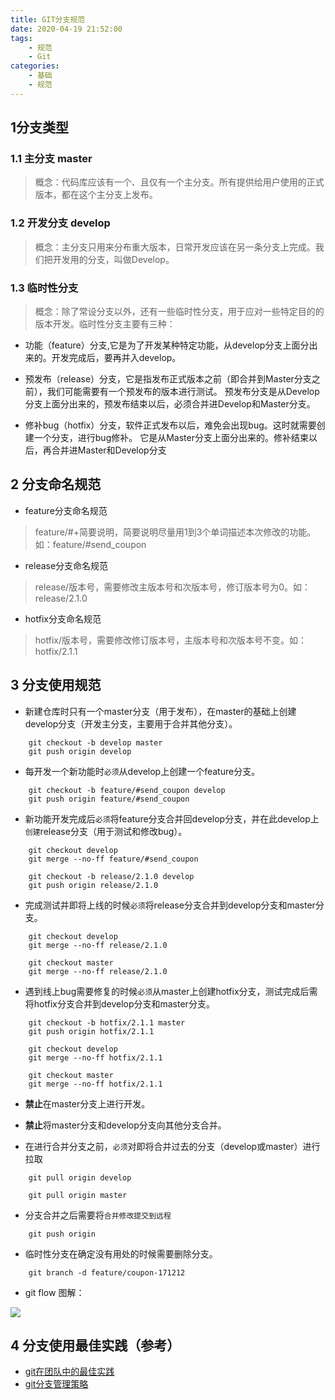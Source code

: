 ```yaml
---
title: GIT分支规范
date: 2020-04-19 21:52:00
tags:
    - 规范
    - Git
categories:
    - 基础
    - 规范
---
```

## 1分支类型

### 1.1 主分支 master

> 概念：代码库应该有一个、且仅有一个主分支。所有提供给用户使用的正式版本，都在这个主分支上发布。

### 1.2 开发分支 develop

> 概念：主分支只用来分布重大版本，日常开发应该在另一条分支上完成。我们把开发用的分支，叫做Develop。

### 1.3 临时性分支

> 概念：除了常设分支以外，还有一些临时性分支，用于应对一些特定目的的版本开发。临时性分支主要有三种：

- 功能（feature）分支,它是为了开发某种特定功能，从develop分支上面分出来的。开发完成后，要再并入develop。

- 预发布（release）分支，它是指发布正式版本之前（即合并到Master分支之前），我们可能需要有一个预发布的版本进行测试。
     预发布分支是从Develop分支上面分出来的，预发布结束以后，必须合并进Develop和Master分支。
- 修补bug（hotfix）分支，软件正式发布以后，难免会出现bug。这时就需要创建一个分支，进行bug修补。
     它是从Master分支上面分出来的。修补结束以后，再合并进Master和Develop分支

## 2  分支命名规范

- feature分支命名规范
> feature/#+简要说明，简要说明尽量用1到3个单词描述本次修改的功能。如：feature/#send_coupon

- release分支命名规范
> release/版本号，需要修改主版本号和次版本号，修订版本号为0。如：release/2.1.0

- hotfix分支命名规范
> hotfix/版本号，需要修改修订版本号，主版本号和次版本号不变。如：hotfix/2.1.1

## 3 分支使用规范

- 新建仓库时只有一个master分支（用于发布），在master的基础上创建develop分支（开发主分支，主要用于合并其他分支）。

```
    git checkout -b develop master
    git push origin develop

```

- 每开发一个新功能时`必须`从develop上创建一个feature分支。

```
    git checkout -b feature/#send_coupon develop
    git push origin feature/#send_coupon

```

- 新功能开发完成后`必须`将feature分支合并回develop分支，并在此develop上`创建`release分支（用于测试和修改bug）。

```
    git checkout develop
    git merge --no-ff feature/#send_coupon
    
    git checkout -b release/2.1.0 develop
    git push origin release/2.1.0

```

- 完成测试并即将上线的时候`必须`将release分支合并到develop分支和master分支。

```
    git checkout develop
    git merge --no-ff release/2.1.0
    
    git checkout master
    git merge --no-ff release/2.1.0

```

- 遇到线上bug需要修复的时候`必须`从master上创建hotfix分支，测试完成后需将hotfix分支合并到develop分支和master分支。

```
    git checkout -b hotfix/2.1.1 master
    git push origin hotfix/2.1.1
    
    git checkout develop
    git merge --no-ff hotfix/2.1.1
    
    git checkout master
    git merge --no-ff hotfix/2.1.1

```

- **禁止**在master分支上进行开发。

- **禁止**将master分支和develop分支向其他分支合并。

- 在进行合并分支之前，`必须`对即将合并过去的分支（develop或master）进行拉取

```
    git pull origin develop
    
    git pull origin master
```
- 分支合并之后需要将`合并修改提交到远程`

```
    git push origin
```

- 临时性分支在确定没有用处的时候需要删除分支。

```
    git branch -d feature/coupon-171212

```

- git flow 图解：

![](http://base422.oss-cn-beijing.aliyuncs.com/git_branch.png)



## 4 分支使用最佳实践（参考）

- [git在团队中的最佳实践](https://www.cnblogs.com/cnblogsfans/p/5075073.html)
- [git分支管理策略](http://www.ruanyifeng.com/blog/2012/07/git.html)